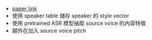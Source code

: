 - [paper link](https://arxiv.org/abs/1904.08983)
- 使用 speaker table 儲存 speaker 的 style vector
- 使用 pretrained ASR 模型抽取 source voice 的內容特徵
- 額外在加入 source voice pitch